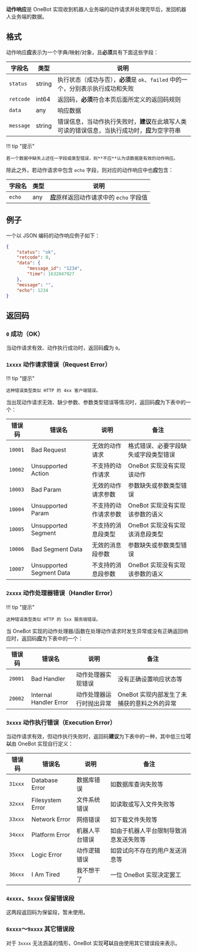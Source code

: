 **动作响应**是 OneBot 实现收到机器人业务端的动作请求并处理完毕后，发回机器人业务端的数据。

## 格式

动作响应**应**表示为一个字典/映射/对象，且**必须**具有下面这些字段：

字段名 | 类型 | 说明
--- | --- | ---
`status` | string | 执行状态（成功与否），**必须**是 `ok`、`failed` 中的一个，分别表示执行成功和失败
`retcode` | int64 | 返回码，**必须**符合本页后面所定义的返回码规则
`data` | any | 响应数据
`message` | string | 错误信息，当动作执行失败时，**建议**在此填写人类可读的错误信息，当执行成功时，**应**为空字符串

!!! tip "提示"

    若一个数据中缺失上述任一字段或类型错误，则**不应**认为该数据是有效的动作响应。

除此之外，若动作请求中包含 `echo` 字段，则对应的动作响应中也**应**包含：

字段名 | 类型 | 说明
--- | --- | ---
`echo` | any | **应**原样返回动作请求中的 `echo` 字段值

## 例子

一个以 JSON 编码的动作响应例子如下：

```json
{
    "status": "ok",
    "retcode": 0,
    "data": {
        "message_id": "1234",
        "time": 1632847927
    },
    "message": "",
    "echo": 1234
}
```

## 返回码

### `0` 成功（OK）

当动作请求有效、动作执行成功时，返回码**应**为 `0`。

### `1xxxx` 动作请求错误（Request Error）

!!! tip "提示"

    这种错误类型类似 HTTP 的 4xx 客户端错误。

当出现动作请求无效、缺少参数、参数类型错误等情况时，返回码**应**为下表中的一个：

错误码 | 错误名 | 说明 | 备注
--- | --- | --- | ---
`10001` | Bad Request | 无效的动作请求 | 格式错误、必要字段缺失或字段类型错误
`10002` | Unsupported Action | 不支持的动作请求 | OneBot 实现没有实现该动作
`10003` | Bad Param | 无效的动作请求参数 | 参数缺失或参数类型错误
`10004` | Unsupported Param | 不支持的动作请求参数 | OneBot 实现没有实现该参数的语义
`10005` | Unsupported Segment | 不支持的消息段类型 | OneBot 实现没有实现该消息段类型
`10006` | Bad Segment Data | 无效的消息段参数 | 参数缺失或参数类型错误
`10007` | Unsupported Segment Data | 不支持的消息段参数 | OneBot 实现没有实现该参数的语义

### `2xxxx` 动作处理器错误（Handler Error）

!!! tip "提示"

    这种错误类型类似 HTTP 的 5xx 服务端错误。

当 OneBot 实现的动作处理器/函数在处理动作请求时发生异常或没有正确返回响应时，返回码**应**为下表中的一个：

错误码 | 错误名 | 说明 | 备注
--- | --- | --- | ---
`20001` | Bad Handler | 动作处理器实现错误 | 没有正确设置响应状态等
`20002` | Internal Handler Error | 动作处理器运行时抛出异常 | OneBot 实现内部发生了未捕获的意料之外的异常

### `3xxxx` 动作执行错误（Execution Error）

当动作请求有效，但动作执行失败时，返回码**建议**为下表中的一种，其中低三位**可以**由 OneBot 实现自行定义：

错误码 | 错误名 | 说明 | 备注
--- | --- | --- | ---
`31xxx` | Database Error | 数据库错误 | 如数据库查询失败等
`32xxx` | Filesystem Error | 文件系统错误 | 如读取或写入文件失败等
`33xxx` | Network Error | 网络错误 | 如下载文件失败等
`34xxx` | Platform Error | 机器人平台错误 | 如由于机器人平台限制导致消息发送失败等
`35xxx` | Logic Error | 动作逻辑错误 | 如尝试向不存在的用户发送消息等
`36xxx` | I Am Tired | 我不想干了 | 一位 OneBot 实现决定罢工

### `4xxxx`、`5xxxx` 保留错误段

这两段返回码为保留段，暂未使用。

### `6xxxx`～`9xxxx` 其它错误段

对于 `3xxxx` 无法涵盖的情形，OneBot 实现**可以**自由使用其它错误段来表示。
